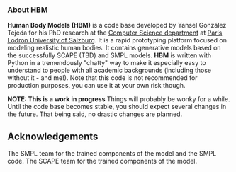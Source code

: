 ### About HBM ###

**Human Body Models (HBM)** is a code base developed by Yansel González Tejeda for his PhD research at the [Computer Science department](https://informatik.uni-salzburg.at/) at [Paris Lodron University of Salzburg](https://www.uni-salzburg.at). It is a rapid prototyping platform focused on modeling realistic human bodies. It contains generative models based on the successfully SCAPE (TBD) and SMPL models.  **HBM** is written with Python in a tremendously "chatty" way to make it especially easy to understand to people with all academic backgrounds (including those without it - and me!). Note that this code is not recommended for production purposes, you can use it at your own risk though.

**NOTE: This is a work in progress**
Things will probably be wonky for a while. Until the code base becomes stable, you should expect several changes in the future. That being said, no drastic changes are planned.

## Acknowledgements ##
The SMPL team for the trained components of the model and the SMPL code.
The SCAPE team for the trained components of the model.
